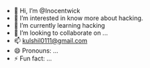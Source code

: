 - 👋 Hi, I’m @Inocentwick
- 👀 I’m interested in know more about hacking.
- 🌱 I’m currently learning hacking
- 💞️ I’m looking to collaborate on ...
- 📫 kulshil0111@gmail.com
- 😄 Pronouns: ...
- ⚡ Fun fact: ...

<!---
Inocentwick/Inocentwick is a ✨ special ✨ repository because its `README.md` (this file) appears on your GitHub profile.
You can click the Preview link to take a look at your changes.
--->
